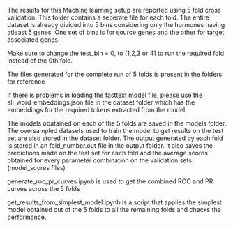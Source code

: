 The results for this Machine learning setup are reported using 5 fold cross validation. This folder contains a seperate file for each fold.
The entire dataset is already divided into 5 bins considering only the hormones having atleast 5 genes. One set of bins is for source genes and the other for target associated genes.

Make sure to change the test_bin = 0, to [1,2,3 or 4] to run the required fold instead of the 0th fold. 

The files generated for the complete run of 5 folds is present in the folders for reference

If there is problems in loading the fasttext model file, please use the all_word_embeddings.json file in the dataset folder which has the embeddings for the required tokens extracted from the model.

The models obatained on each of the 5 folds are saved in the models folder.
The oversampled datasets used to train the model to get results on the test set are also stored in the dataset folder.
The output generated by each fold is stored in an fold_number.out file in the output folder. It also saves the predictions made on the test set for each fold and the average scores obtained for every parameter combination on the validation sets (model_scores files)

generate_roc_pr_curves.ipynb is used to get the combined ROC and PR curves across the 5 folds

get_results_from_simplest_model.ipynb is a script that applies the simplest model obtained out of the 5 folds to all the remaining folds and checks the performance.
